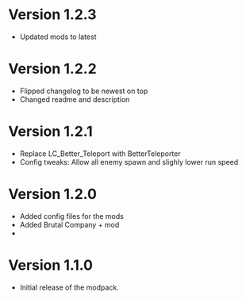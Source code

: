 # Version 1.2.3
- Updated mods to latest

# Version 1.2.2
- Flipped changelog to be newest on top
- Changed readme and description

# Version 1.2.1
- Replace LC_Better_Teleport with BetterTeleporter
- Config tweaks: Allow all enemy spawn and slighly lower run speed

# Version 1.2.0
- Added config files for the mods
- Added Brutal Company + mod
- 
# Version 1.1.0
- Initial release of the modpack.